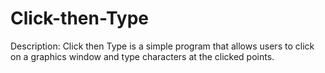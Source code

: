 # Click-then-Type
Description:  Click then Type is a simple program that allows users to click on a graphics window and type characters at the clicked points.
